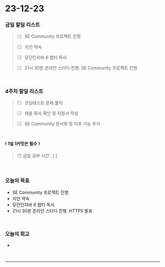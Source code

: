 # 23-12-23
### 금일 할일 리스트
> - [ ]  SE Community 프로젝트 진행
>
> - [ ]  지인 약속
>
> - [ ]  모던인자바 6 챕터 독서
>
> - [ ]  21시 30분 온라인 스터디 진행. SE Community 프로젝트 진행


<br/>

### 4주차 할일 리스트  
> - [ ]  코딩테스트 문제 풀이
>
> - [ ]  채용 회사 확인 및 지원서 작성
>
> - [ ]  SE Community 문서화 및 이후 기능 추가

<br/>

❗ **1일 1커밋은 필수** ❗
> 🕒 금일 공부 시간 : [  ]
  
<br/>

### 오늘의 목표
- SE Community 프로젝트 진행
- 지인 약속
- 모던인자바 6 챕터 독서
- 21시 30분 온라인 스터디 진행. HTTPS 발표

<br>

### 오늘의 회고
- 


<br/>

------------  
